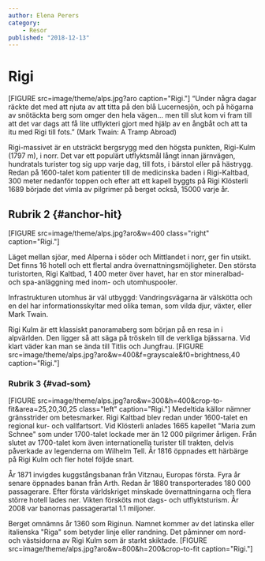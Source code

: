 ```yaml
---
author: Elena Perers
category:
    - Resor
published: "2018-12-13"
---
```

Rigi
==================================
[FIGURE src=image/theme/alps.jpg?aro caption="Rigi."]
“Under några dagar räckte det med att njuta av att titta på den blå Lucernesjön, och på högarna av snötäckta berg som omger den hela vägen… men till slut kom vi fram till att det var dags att få lite utflykteri gjort med hjälp av en ångbåt och att ta itu med Rigi till fots.”
(Mark Twain: A Tramp Abroad)
<!--more-->

Rigi-massivet är en utsträckt bergsrygg med den högsta punkten, Rigi-Kulm (1797 m), i norr. Det var ett populärt utflyktsmål långt innan järnvägen, hundratals turister tog sig upp varje dag, till fots, i bärstol eller på hästrygg. Redan på 1600-talet kom patienter till de medicinska baden i Rigi-Kaltbad, 300 meter nedanför toppen och efter att ett kapell byggts på Rigi Klösterli 1689 började det vimla av pilgrimer på berget också, 15000 varje år.



Rubrik 2 {#anchor-hit}
-----------------------------------
[FIGURE src=image/theme/alps.jpg?aro&w=400 class="right" caption="Rigi."]

Läget mellan sjöar, med Alperna i söder och Mittlandet i norr, ger fin utsikt. Det finns 16 hotell och ett flertal andra övernattningsmöjligheter. Den största turistorten, Rigi Kaltbad, 1 400 meter över havet, har en stor mineralbad- och spa-anläggning med inom- och utomhuspooler.

Infrastrukturen utomhus är väl utbyggd: Vandringsvägarna är välskötta och en del har informationsskyltar med olika teman, som vilda djur, växter, eller Mark Twain.

Rigi Kulm är ett klassiskt panoramaberg som början på en resa in i alpvärlden. Den ligger så att säga på tröskeln till de verkliga bjässarna. Vid klart väder kan man se ända till Titlis och Jungfrau.
[FIGURE src=image/theme/alps.jpg?aro&w=400&f=grayscale&f0=brightness,40 caption="Rigi."]


### Rubrik 3 {#vad-som}
[FIGURE src=image/theme/alps.jpg?aro&w=300&h=400&crop-to-fit&area=25,20,30,25 class="left" caption="Rigi."]
Medeltida källor nämner gränsstrider om betesmarker. Rigi Kaltbad blev redan under 1600-talet en regional kur- och vallfartsort. Vid Klösterli anlades 1665 kapellet "Maria zum Schnee" som under 1700-talet lockade mer än 12 000 pilgrimer årligen. Från slutet av 1700-talet kom även internationella turister till trakten, delvis påverkade av legenderna om Wilhelm Tell. År 1816 öppnades ett härbärge på Rigi Kulm och fler hotel följde snart.

År 1871 invigdes kuggstångsbanan från Vitznau, Europas första. Fyra år senare öppnades banan från Arth. Redan år 1880 transporterades 180 000 passagerare. Efter första världskriget minskade övernattningarna och flera större hotell lades ner. Vikten försköts mot dags- och utflyktsturism. År 2008 var banornas passagerartal 1.1 miljoner.

Berget omnämns år 1360 som Riginun. Namnet kommer av det latinska eller italienska "Riga" som betyder linje eller randning. Det påminner om nord- och västsidorna av Rigi Kulm som är starkt skiktade.
[FIGURE src=image/theme/alps.jpg?aro&w=800&h=200&crop-to-fit caption="Rigi."]
